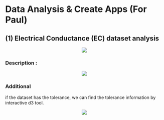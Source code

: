 # Data Analysis & Create Apps (For Paul)

## (1) Electrical Conductance (EC) dataset analysis

<p align="center">
    <img src="https://github.com/analyzeDataVis/Photonics/blob/Interactive-Charts-with-D3/1_Electrical_Conductance/Task2%20(Curve%20Fitting%20%2B%20Find%20Peak)/Sceenshots/Screenshot_EC_FindPeak.png">
</p>

### Description :
<p align="center">
    <img src="https://github.com/analyzeDataVis/Photonics/blob/Interactive-Charts-with-D3/1_Electrical_Conductance/Task2%20(Curve%20Fitting%20%2B%20Find%20Peak)/Sceenshots/description.png">
</p>

### Additional 
if the dataset has the tolerance, we can find the tolerance information by interactive d3 tool.
<p align="center">
    <img src="https://github.com/analyzeDataVis/Photonics/blob/Interactive-Charts-with-D3/1_Electrical_Conductance/Interactive_D3/Demo/d3_scatter_interactive.gif">
</p>
